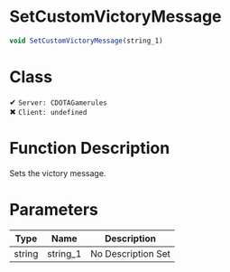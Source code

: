 # SetCustomVictoryMessage
```js	
void SetCustomVictoryMessage(string_1)
```
# Class
✔ `Server: CDOTAGamerules`  
✖ `Client: undefined`  

# Function Description
Sets the victory message.
# Parameters
Type|Name|Description
--|--|--
string|string_1|No Description Set
